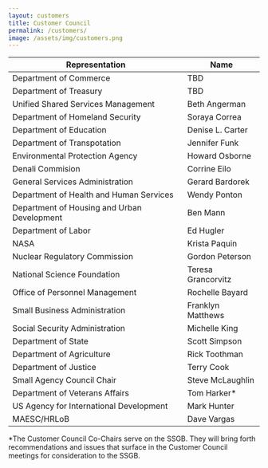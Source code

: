 ```yaml
---
layout: customers
title: Customer Council
permalink: /customers/
image: /assets/img/customers.png
---
```

| Representation     | Name           | 
| ------------- |-------------| 
| Department of Commerce    | TBD | 
| Department of Treasury      | TBD      | 
| Unified Shared Services Management | Beth Angerman      |  
| Department of Homeland Security | Soraya Correa      |  
| Department of Education | Denise L. Carter      |  
| Department of Transpotation | Jennifer Funk      |  
| Environmental Protection Agency | Howard Osborne     |  
| Denali Commision | Corrine Eilo        |  
| General Services Administration | Gerard Bardorek   |  
| Department of Health and Human Services | Wendy Ponton      |  
| Department of Housing and Urban Development | Ben Mann       |  
| Department of Labor | Ed Hugler      |  
| NASA | Krista Paquin       |  
| Nuclear Regulatory Commission | Gordon Peterson    |  
| National Science Foundation | Teresa Grancorvitz      |  
| Office of Personnel Management | Rochelle Bayard   |  
| Small Business Administration | Franklyn Matthews       |  
| Social Security Administration |  Michelle King     |  
| Department of State | Scott Simpson       |  
| Department of Agriculture | Rick Toothman      |  
| Department of Justice | Terry Cook      |  
| Small Agency Council Chair | Steve McLaughlin      |  
| Department of Veterans Affairs | Tom Harker*      |  
| US Agency for International Development | Mark Hunter    |  
| MAESC/HRLoB | Dave Vargas      |  

*The Customer Council Co-Chairs serve on the SSGB. They will bring forth recommendations and issues that surface in the Customer Council meetings for consideration to the SSGB.

